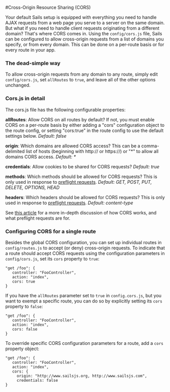 #Cross-Origin Resource Sharing (CORS)

Your default Sails setup is equipped with everything you need to handle AJAX requests from a web page you serve to a server on the same domain.  But what if you need to handle client requests originating from a different domain?  That's where CORS comes in.  Using the `config/cors.js` file, Sails can be configured to allow cross-origin requests from a list of domains you specify, or from every domain.  This can be done on a per-route basis or for every route in your app.

### The dead-simple way
To allow cross-origin requests from any domain to any route, simply edit `config/cors.js`, set `allRoutes` to `true`, and leave all of the other options unchanged.

### Cors.js in detail
The cors.js file has the following configurable properties:

**allRoutes**: Allow CORS on all routes by default?  If not, you must enable CORS on a per-route basis by either adding a "cors" configuration object to the route config, or setting "cors:true" in the route config to use the default settings below.  *Default: false*

**origin**: Which domains are allowed CORS access? This can be a comma-delimited list of hosts (beginning with http:// or https://) or "\*" to allow all domains CORS access. *Default: \**

**credentials**: Allow cookies to be shared for CORS requests? *Default: true*

**methods**: Which methods should be allowed for CORS requests?  This is only used in response to [preflight requests](https://developer.mozilla.org/en-US/docs/HTTP/Access_control_CORS#Preflighted_requests). *Default: GET, POST, PUT, DELETE, OPTIONS, HEAD*

**headers**: Which headers should be allowed for CORS requests?  This is only used
in response to [preflight requests](https://developer.mozilla.org/en-US/docs/HTTP/Access_control_CORS#Preflighted_requests). *Default: content-type*

See [this article](https://developer.mozilla.org/en-US/docs/HTTP/Access_control_CORS) for a more in-depth discussion of how CORS works, and what preflight requests are for.

### Configuring CORS for a single route
Besides the global CORS configuration, you can set up individual routes in `config/routes.js` to accept (or deny) cross-origin requests.  To indicate that a route should accept CORS requests using the configuration parameters in `config/cors.js`, set its `cors` property to `true`:

```
"get /foo": {
   controller: "FooController",
   action: "index",
   cors: true
}
```

If you have the `allRoutes` parameter set to `true` in `config.cors.js`, but you want to exempt a specific route, you can do so by explicitly setting its `cors` property to `false`:

```
"get /foo": {
   controller: "FooController",
   action: "index",
   cors: false
}
```

To override specific CORS configuration parameters for a route, add a `cors` property object:

```
"get /foo": {
   controller: "FooController",
   action: "index",
   cors: {
     origin: "http://www.sailsjs.org, http://www.sailsjs.com",
     credentials: false
}
```
